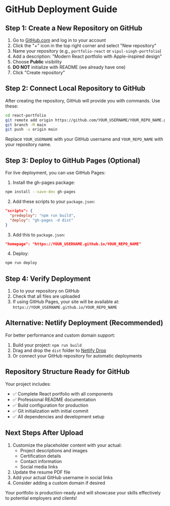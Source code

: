 # GitHub Deployment Guide

## Step 1: Create a New Repository on GitHub

1. Go to [GitHub.com](https://github.com) and log in to your account
2. Click the "+" icon in the top right corner and select "New repository"
3. Name your repository (e.g., `portfolio-react` or `vipul-singh-portfolio`)
4. Add a description: "Modern React portfolio with Apple-inspired design"
5. Choose **Public** visibility
6. **DO NOT** initialize with README (we already have one)
7. Click "Create repository"

## Step 2: Connect Local Repository to GitHub

After creating the repository, GitHub will provide you with commands. Use these:

```bash
cd react-portfolio
git remote add origin https://github.com/YOUR_USERNAME/YOUR_REPO_NAME.git
git branch -M main
git push -u origin main
```

Replace `YOUR_USERNAME` with your GitHub username and `YOUR_REPO_NAME` with your repository name.

## Step 3: Deploy to GitHub Pages (Optional)

For live deployment, you can use GitHub Pages:

1. Install the gh-pages package:
```bash
npm install --save-dev gh-pages
```

2. Add these scripts to your `package.json`:
```json
"scripts": {
  "predeploy": "npm run build",
  "deploy": "gh-pages -d dist"
}
```

3. Add this to `package.json`:
```json
"homepage": "https://YOUR_USERNAME.github.io/YOUR_REPO_NAME"
```

4. Deploy:
```bash
npm run deploy
```

## Step 4: Verify Deployment

1. Go to your repository on GitHub
2. Check that all files are uploaded
3. If using GitHub Pages, your site will be available at:
   `https://YOUR_USERNAME.github.io/YOUR_REPO_NAME`

## Alternative: Netlify Deployment (Recommended)

For better performance and custom domain support:

1. Build your project: `npm run build`
2. Drag and drop the `dist` folder to [Netlify Drop](https://app.netlify.com/drop)
3. Or connect your GitHub repository for automatic deployments

## Repository Structure Ready for GitHub

Your project includes:
- ✅ Complete React portfolio with all components
- ✅ Professional README documentation
- ✅ Build configuration for production
- ✅ Git initialization with initial commit
- ✅ All dependencies and development setup

## Next Steps After Upload

1. Customize the placeholder content with your actual:
   - Project descriptions and images
   - Certification details
   - Contact information
   - Social media links
2. Update the resume PDF file
3. Add your actual GitHub username in social links
4. Consider adding a custom domain if desired

Your portfolio is production-ready and will showcase your skills effectively to potential employers and clients!